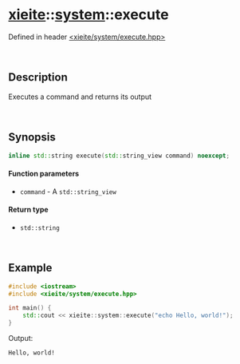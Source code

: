 # [xieite](../xieite.md)\:\:[system](../system.md)\:\:execute
Defined in header [<xieite/system/execute.hpp>](../../include/xieite/system/execute.hpp)

&nbsp;

## Description
Executes a command and returns its output

&nbsp;

## Synopsis
```cpp
inline std::string execute(std::string_view command) noexcept;
```
#### Function parameters
- `command` - A `std::string_view`
#### Return type
- `std::string`

&nbsp;

## Example
```cpp
#include <iostream>
#include <xieite/system/execute.hpp>

int main() {
    std::cout << xieite::system::execute("echo Hello, world!");
}
```
Output:
```
Hello, world!
```
